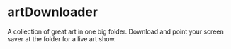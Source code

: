 # artDownloader
A collection of great art in one big folder. Download and point your screen saver at the folder for a live art show.

